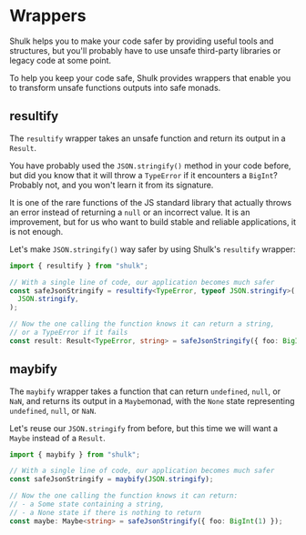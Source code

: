 # Wrappers

Shulk helps you to make your code safer by providing useful tools and structures, but you'll probably have to use unsafe third-party libraries or legacy code at some point.

To help you keep your code safe, Shulk provides wrappers that enable you to transform unsafe functions outputs into safe monads.

## resultify

The `resultify` wrapper takes an unsafe function and return its output in a `Result`.

You have probably used the `JSON.stringify()` method in your code before, but did you know that it will throw a `TypeError` if it encounters a `BigInt`? Probably not, and you won't learn it from its signature.

It is one of the rare functions of the JS standard library that actually throws an error instead of returning a `null` or an incorrect value. It is an improvement, but for us who want to build stable and reliable applications, it is not enough.

Let's make `JSON.stringify()` way safer by using Shulk's `resultify` wrapper:

```ts
import { resultify } from "shulk";

// With a single line of code, our application becomes much safer
const safeJsonStringify = resultify<TypeError, typeof JSON.stringify>(
  JSON.stringify,
);

// Now the one calling the function knows it can return a string,
// or a TypeError if it fails
const result: Result<TypeError, string> = safeJsonStringify({ foo: BigInt(1) });
```

## maybify

The `maybify` wrapper takes a function that can return `undefined`, `null`, or `NaN`, and returns its output in a `Maybe`monad, with the `None` state representing `undefined`, `null`, or `NaN`.

Let's reuse our `JSON.stringify` from before, but this time we will want a `Maybe` instead of a `Result`.

```ts
import { maybify } from "shulk";

// With a single line of code, our application becomes much safer
const safeJsonStringify = maybify(JSON.stringify);

// Now the one calling the function knows it can return:
// - a Some state containing a string,
// - a None state if there is nothing to return
const maybe: Maybe<string> = safeJsonStringify({ foo: BigInt(1) });
```
